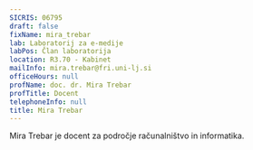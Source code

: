 ```yaml
---
SICRIS: 06795
draft: false
fixName: mira_trebar
lab: Laboratorij za e-medije
labPos: Član laboratorija
location: R3.70 - Kabinet
mailInfo: mira.trebar@fri.uni-lj.si
officeHours: null
profName: doc. dr. Mira Trebar
profTitle: Docent
telephoneInfo: null
title: Mira Trebar
---
```



Mira Trebar je docent za področje računalništvo in informatika.